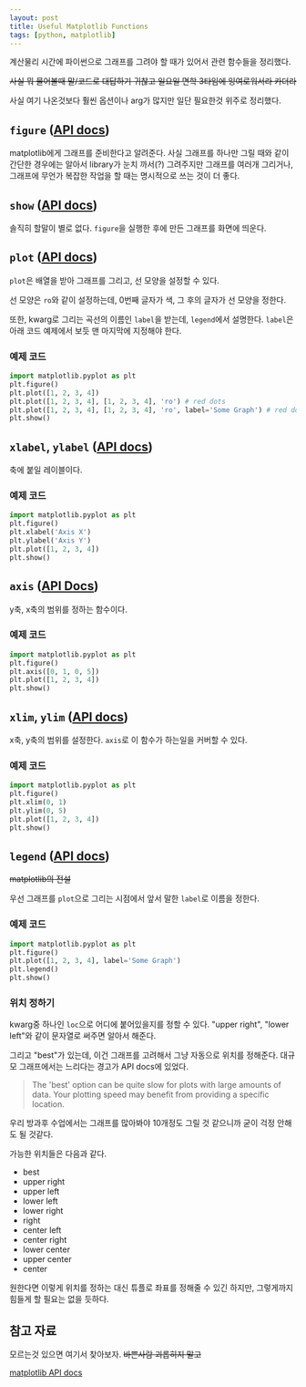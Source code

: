 ```yaml
---
layout: post
title: Useful Matplotlib Functions
tags: [python, matplotlib]
---
```


계산물리 시간에 파이썬으로 그래프를 그려야 할 때가 있어서 관련 함수들을 정리했다.

<strike>사실 뭐 물어볼때 말/코드로 대답하기 귀찮고 일요일 면학 3타임에 잉여로워서라 카더라</strike>

사실 여기 나온것보다 훨씬 옵션이나 arg가 많지만 일단 필요한것 위주로 정리했다.

## `figure` ([API docs](https://matplotlib.org/api/_as_gen/matplotlib.pyplot.figure.html#matplotlib.pyplot.figure))

matplotlib에게 그래프를 준비한다고 알려준다. 사실 그래프를 하나만 그릴 때와 같이 간단한 경우에는 알아서 library가 눈치 까서(?) 그려주지만 그래프를 여러개 그리거나, 그래프에 무언가 복잡한 작업을 할 때는 명시적으로 쓰는 것이 더 좋다.

## `show` ([API docs](https://matplotlib.org/api/_as_gen/matplotlib.pyplot.show.html#matplotlib.pyplot.show))

솔직히 할말이 별로 없다. `figure`을 실행한 후에 만든 그래프를 화면에 띄운다.

## `plot` ([API docs](https://matplotlib.org/api/pyplot_api.html#matplotlib.pyplot.plot))

`plot`은 배열을 받아 그래프를 그리고, 선 모양을 설정할 수 있다.

선 모양은 `ro`와 같이 설정하는데, 0번째 글자가 색, 그 후의 글자가 선 모양을 정한다.

또한, kwarg로 그리는 곡선의 이름인 `label`을 받는데, `legend`에서 설명한다. `label`은 아래 코드 예제에서 보듯 맨 마지막에 지정해야 한다.

### 예제 코드

```python
import matplotlib.pyplot as plt
plt.figure()
plt.plot([1, 2, 3, 4])
plt.plot([1, 2, 3, 4], [1, 2, 3, 4], 'ro') # red dots
plt.plot([1, 2, 3, 4], [1, 2, 3, 4], 'ro', label='Some Graph') # red dots & a label
plt.show()
```

## `xlabel`, `ylabel` ([API docs](https://matplotlib.org/api/_as_gen/matplotlib.pyplot.xlabel.html#matplotlib.pyplot.xlabel))

축에 붙일 레이블이다.

### 예제 코드

```python
import matplotlib.pyplot as plt
plt.figure()
plt.xlabel('Axis X')
plt.ylabel('Axis Y')
plt.plot([1, 2, 3, 4])
plt.show()
```

## `axis` ([API Docs](https://matplotlib.org/api/_as_gen/matplotlib.pyplot.axis.html#matplotlib.pyplot.axis))

y축, x축의 범위를 정하는 함수이다.

### 예제 코드

```python
import matplotlib.pyplot as plt
plt.figure()
plt.axis([0, 1, 0, 5])
plt.plot([1, 2, 3, 4])
plt.show()
```

## `xlim`, `ylim` ([API docs](https://matplotlib.org/api/_as_gen/matplotlib.pyplot.xlim.html#matplotlib.pyplot.xlim))

x축, y축의 범위를 설정한다. `axis`로 이 함수가 하는일을 커버할 수 있다.

### 예제 코드

```python
import matplotlib.pyplot as plt
plt.figure()
plt.xlim(0, 1)
plt.ylim(0, 5)
plt.plot([1, 2, 3, 4])
plt.show()
```

## `legend` ([API docs](https://matplotlib.org/api/_as_gen/matplotlib.pyplot.legend.html#matplotlib.pyplot.legend))

<strike>matplotlib의 전설</strike>

우선 그래프를 `plot`으로 그리는 시점에서 앞서 말한 `label`로 이름을 정한다.

### 예제 코드

```python
import matplotlib.pyplot as plt
plt.figure()
plt.plot([1, 2, 3, 4], label='Some Graph')
plt.legend()
plt.show()
```

### 위치 정하기

kwarg중 하나인 `loc`으로 어디에 붙어있을지를 정할 수 있다. "upper right", "lower left"와 같이 문자열로 써주면 알아서 해준다.

그리고 "best"가 있는데, 이건 그래프를 고려해서 그냥 자동으로 위치를 정해준다. 대규모 그래프에서는 느리다는 경고가 API docs에 있었다.

> The 'best' option can be quite slow for plots with large amounts of data. Your plotting speed may benefit from providing a specific location.

우리 방과후 수업에서는 그래프를 많아봐야 10개정도 그릴 것 같으니까 굳이 걱정 안해도 될 것같다.

가능한 위치들은 다음과 같다.

- best
- upper right
- upper left
- lower left
- lower right
- right
- center left
- center right
- lower center
- upper center
- center

원한다면 이렇게 위치를 정하는 대신 튜플로 좌표를 정해줄 수 있긴 하지만, 그렇게까지 힘들게 할 필요는 없을 듯하다.

## 참고 자료

모르는것 있으면 여기서 찾아보자. <strike>바쁜사람 괴롭히지 말고</strike>

[matplotlib API docs](https://matplotlib.org/genindex.html)
